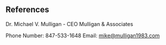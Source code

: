 ## References

Dr. Michael V. Mulligan - CEO Mulligan & Associates

Phone Number: 847-533-1648
Email: mike@mulligan1983.com
